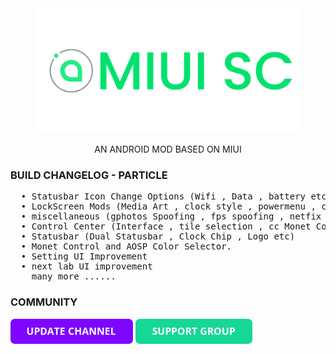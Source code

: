 <div align="center">
  <img  height="200" src="https://github.com/darksky4you/miuiscMerlinx/raw/main/logo.png"  />
  <p>AN ANDROID MOD BASED ON MIUI</p>
</div>
  

<h3>BUILD CHANGELOG - PARTICLE</h3>
<pre>
  • Statusbar Icon Change Options (Wifi , Data , battery etc)
  • LockScreen Mods (Media Art , clock style , powermenu , charge animations etc)
  • miscellaneous (gphotos Spoofing , fps spoofing , netfix spoofing , servers etc )
  • Control Center (Interface , tile selection , cc Monet Control etc)
  • Statusbar (Dual Statusbar , Clock Chip , Logo etc)
  • Monet Control and AOSP Color Selector.
  • Setting UI Improvement
  • next lab UI improvement 
    many more ......
</pre>

<h3>COMMUNITY</h3>

<a href="https://t.me/RedmiN11Pak"><img  height="40" src="https://raw.githubusercontent.com/darksky4you/NEXT_PARTICLE_PROJECT/main/DATABASE/assets/button_update-channel.png"  /></a>
<a href="https://t.me/RedmiN11Pak"><img  height="40" src="https://raw.githubusercontent.com/darksky4you/NEXT_PARTICLE_PROJECT/main/DATABASE/assets/button_support-group.png"  /></a>
